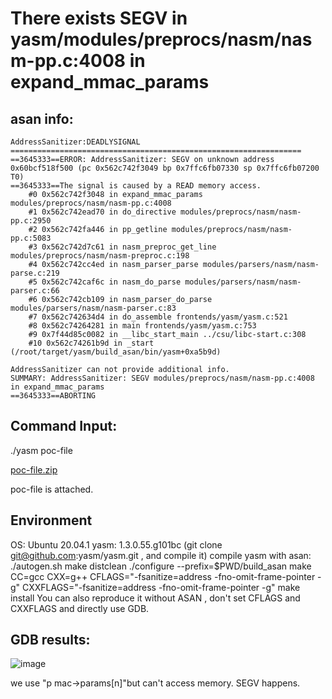 # There exists SEGV in yasm/modules/preprocs/nasm/nasm-pp.c:4008 in expand_mmac_params
## asan info:
```
AddressSanitizer:DEADLYSIGNAL
=================================================================
==3645333==ERROR: AddressSanitizer: SEGV on unknown address 0x60bcf518f500 (pc 0x562c742f3049 bp 0x7ffc6fb07330 sp 0x7ffc6fb07200 T0)
==3645333==The signal is caused by a READ memory access.
    #0 0x562c742f3048 in expand_mmac_params modules/preprocs/nasm/nasm-pp.c:4008
    #1 0x562c742ead70 in do_directive modules/preprocs/nasm/nasm-pp.c:2950
    #2 0x562c742fa446 in pp_getline modules/preprocs/nasm/nasm-pp.c:5083
    #3 0x562c742d7c61 in nasm_preproc_get_line modules/preprocs/nasm/nasm-preproc.c:198
    #4 0x562c742cc4ed in nasm_parser_parse modules/parsers/nasm/nasm-parse.c:219
    #5 0x562c742caf6c in nasm_do_parse modules/parsers/nasm/nasm-parser.c:66
    #6 0x562c742cb109 in nasm_parser_do_parse modules/parsers/nasm/nasm-parser.c:83
    #7 0x562c742634d4 in do_assemble frontends/yasm/yasm.c:521
    #8 0x562c74264281 in main frontends/yasm/yasm.c:753
    #9 0x7f44d85c0082 in __libc_start_main ../csu/libc-start.c:308
    #10 0x562c74261b9d in _start (/root/target/yasm/build_asan/bin/yasm+0xa5b9d)

AddressSanitizer can not provide additional info.
SUMMARY: AddressSanitizer: SEGV modules/preprocs/nasm/nasm-pp.c:4008 in expand_mmac_params
==3645333==ABORTING
```
## Command Input:
./yasm poc-file 

[poc-file.zip](https://github.com/yasm/yasm/files/11252936/poc-file.zip)

poc-file is attached.

## Environment
OS: Ubuntu 20.04.1
yasm: 1.3.0.55.g101bc (git clone git@github.com:yasm/yasm.git , and compile it)
compile yasm with asan:
./autogen.sh
make distclean
./configure --prefix=$PWD/build_asan
make CC=gcc CXX=g++ CFLAGS="-fsanitize=address -fno-omit-frame-pointer -g" CXXFLAGS="-fsanitize=address -fno-omit-frame-pointer -g"
make install
You can also reproduce it without ASAN , don't set CFLAGS and CXXFLAGS and directly use GDB.

## GDB results:
![image](https://user-images.githubusercontent.com/56296073/232665483-cc9ef453-fc5d-4b43-bc3d-1b248f133a5b.png)

we use "p mac->params[n]"but can't access memory. SEGV happens.

